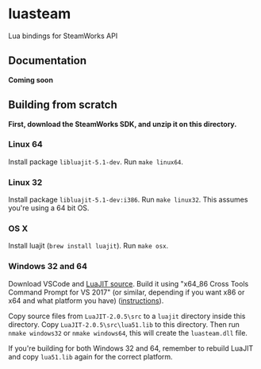# luasteam

Lua bindings for SteamWorks API

## Documentation

**Coming soon**

## Building from scratch

**First, download the SteamWorks SDK, and unzip it on this directory.**

### Linux 64

Install package `libluajit-5.1-dev`. Run `make linux64`.

### Linux 32

Install package `libluajit-5.1-dev:i386`. Run `make linux32`. This assumes you're using a 64 bit OS.

### OS X

Install luajit (`brew install luajit`). Run `make osx`.

### Windows 32 and 64

Download VSCode and [LuaJIT source](http://luajit.org/download.html). Build it using "x64_86 Cross Tools Command Prompt for VS 2017" (or similar, depending if you want x86 or x64 and what platform you have) ([instructions](http://luajit.org/install.html#windows)).

Copy source files from `LuaJIT-2.0.5\src` to a `luajit` directory inside this directory. Copy `LuaJIT-2.0.5\src\lua51.lib` to this directory. Then run `nmake windows32` or `nmake windows64`, this will create the `luasteam.dll` file.

If you're building for both Windows 32 and 64, remember to rebuild LuaJIT and copy `lua51.lib` again for the correct platform.
